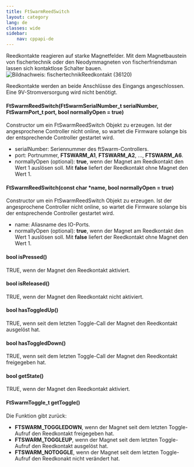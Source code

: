 ```yaml
---
title: FtSwarmReedSwitch
layout: category
lang: de
classes: wide
sidebar:
    nav: cppapi-de
---
```

<div class="apicontainer">
    <div class="apileft">
        Reedkontakte reagieren auf starke Magnetfelder.
        Mit dem Magnetbaustein von fischertechnik oder den Neodymmagneten von fischerfriendsman lassen sich kontaktlose Schalter bauen.
    </div>
    <div class="apiright apiimg"><img title="Bildnachweis: fischertechnik" src="/assets/img/switches/switch-reed-api.png">Reedkontakt (36120)</div>
</div>

Reedkontakte werden an beide Anschlüsse des Eingangs angeschlossen. Eine 9V-Stromversorgung wird nicht benötigt.

#### FtSwarmReedSwitch(FtSwarmSerialNumber_t serialNumber, FtSwarmPort_t port, bool normallyOpen = true)

Constructor um ein FtSwarmReedSwitch Objekt zu erzeugen. Ist der angesprochene Controller nicht online, so wartet die Firmware solange bis der entsprechende Controller gestartet wird.

- serialNumber: Seriennummer des ftSwarm-Controllers.
- port: Portnummer, **FTSWARM_A1**, **FTSWARM_A2**, ..., **FTSWARM_A6**.
- normallyOpen (optional): **true**, wenn der Magnet am Reedkontakt den Wert 1 auslösen soll. Mit **false** liefert der Reedkontakt ohne Magnet den Wert 1.

#### FtSwarmReedSwitch(const char *name, bool normallyOpen = true)

Constructor um ein FtSwarmReedSwitch Objekt zu erzeugen. Ist der angesprochene Controller nicht online, so wartet die Firmware solange bis der entsprechende Controller gestartet wird.

- name: Aliasname des IO-Ports.
- normallyOpen (optional): **true**, wenn der Magnet am Reedkontakt den Wert 1 auslösen soll. Mit **false** liefert der Reedkontakt ohne Magnet den Wert 1.

#### bool isPressed()

TRUE, wenn der Magnet den Reedkontakt aktiviert.

#### bool isReleased()

TRUE, wenn der Magnet den Reedkontakt nicht aktiviert.

#### bool hasToggledUp()

TRUE, wenn seit dem letzten Toggle-Call der Magnet den Reedkontakt ausgelöst hat.

#### bool hasToggledDown()

TRUE, wenn seit dem letzten Toggle-Call der Magnet den Reedkontakt freigegeben hat.

#### bool getState()

TRUE, wenn der Magnet den Reedkontakt aktiviert.

#### FtSwarmToggle_t getToggle()

Die Funktion gibt zurück:
- **FTSWARM_TOGGLEDOWN**, wenn der Magnet seit dem letzten Toggle-Aufruf den Reedkontakt freigegeben hat.
- **FTSWARM_TOGGLEUP**, wenn der Magnet seit dem letzten Toggle-Aufruf den Reedkontakt ausgelöst hat.
- **FTSWARM_NOTOGGLE**, wenn der Magnet seit dem letzten Toggle-Aufruf den Reedkonakt nicht verändert hat.